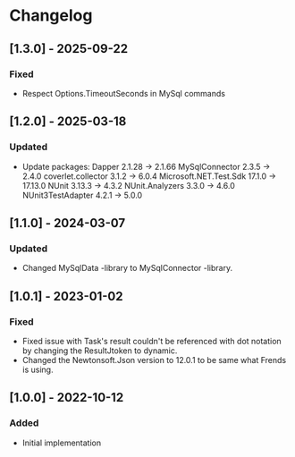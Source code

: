 # Changelog

## [1.3.0] - 2025-09-22
### Fixed
- Respect Options.TimeoutSeconds in MySql commands

## [1.2.0] - 2025-03-18
### Updated
- Update packages:
  Dapper          2.1.28 -> 2.1.66
  MySqlConnector  2.3.5  -> 2.4.0
  coverlet.collector      3.1.2  -> 6.0.4
  Microsoft.NET.Test.Sdk  17.1.0 -> 17.13.0
  NUnit                   3.13.3 -> 4.3.2
  NUnit.Analyzers         3.3.0  -> 4.6.0
  NUnit3TestAdapter       4.2.1  -> 5.0.0  

## [1.1.0] - 2024-03-07
### Updated
- Changed MySqlData -library to MySqlConnector -library.

## [1.0.1] - 2023-01-02
### Fixed
- Fixed issue with Task's result couldn't be referenced with dot notation by changing the ResultJtoken to dynamic.
- Changed the Newtonsoft.Json version to 12.0.1 to be same what Frends is using.

## [1.0.0] - 2022-10-12
### Added
- Initial implementation